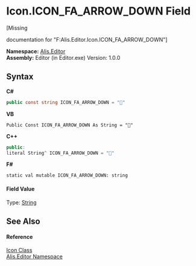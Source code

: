 # Icon.ICON_FA_ARROW_DOWN Field
 

\[Missing <summary> documentation for "F:Alis.Editor.Icon.ICON_FA_ARROW_DOWN"\]

**Namespace:**&nbsp;<a href="b150ade4-39de-a232-5f06-d3cdc1b2c538">Alis.Editor</a><br />**Assembly:**&nbsp;Editor (in Editor.exe) Version: 1.0.0

## Syntax

**C#**<br />
``` C#
public const string ICON_FA_ARROW_DOWN = ""
```

**VB**<br />
``` VB
Public Const ICON_FA_ARROW_DOWN As String = ""
```

**C++**<br />
``` C++
public:
literal String^ ICON_FA_ARROW_DOWN = ""
```

**F#**<br />
``` F#
static val mutable ICON_FA_ARROW_DOWN: string
```


#### Field Value
Type: <a href="https://docs.microsoft.com/dotnet/api/system.string" target="_blank">String</a>

## See Also


#### Reference
<a href="cc0f883c-67f8-f772-c6d7-a60b129f22a7">Icon Class</a><br /><a href="b150ade4-39de-a232-5f06-d3cdc1b2c538">Alis.Editor Namespace</a><br />